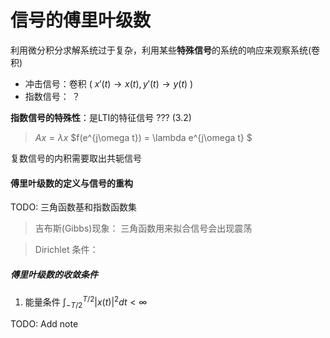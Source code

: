 # 信号的傅里叶级数

利用微分积分求解系统过于复杂，利用某些**特殊信号**的系统的响应来观察系统(卷积)
- 冲击信号：卷积 ( $x'(t) \to x(t), y'(t) \to y(t)$ )
- 指数信号： ？ 

**指数信号的特殊性**：是LTI的特征信号 ??? (3.2)
> $Ax = \lambda x$
> $f(e^{j\omega t}) = \lambda e^{j\omega t} $ 

复数信号的内积需要取出共轭信号


#### 傅里叶级数的定义与信号的重构

TODO: 三角函数基和指数函数集

> 吉布斯(Gibbs)现象： 三角函数用来拟合信号会出现震荡

> Dirichlet 条件： 

##### 傅里叶级数的收敛条件

1. 能量条件 $\int_{-T/2}^{T/2} |x(t)|^2 dt < \infty$

TODO: Add note